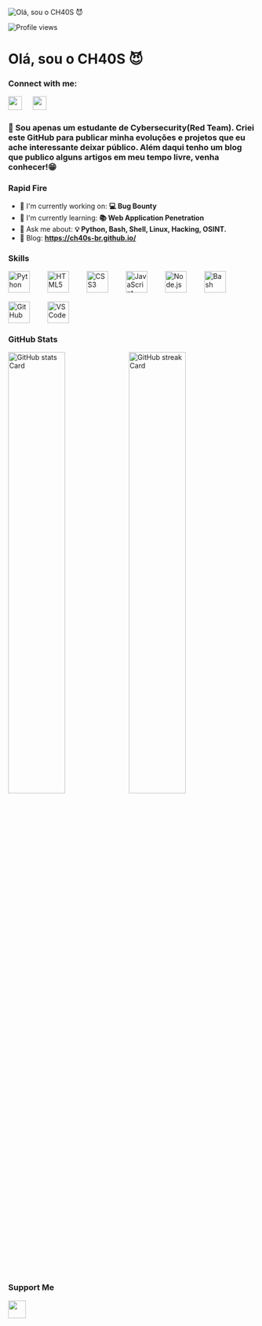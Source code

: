 ![Olá, sou o CH40S 😈](https://i.pinimg.com/originals/01/78/71/0178717b986c40c909e35213e4f25ad0.gif)

![Profile views](https://komarev.com/ghpvc/?username=CH40S-BR&label=Profile%20views&color=0e75b6&style=flat)

<div id="toc">
  <ul align="left" style="list-style: none">
    <summary>
      <h1>
        Olá, sou o CH40S 😈
      </h1>
    </summary>
  </ul>
</div>

**<h3 align="left">Connect with me:</h3>** 
<p align="left"><a href="https://github.com/CH40S-BR" target="_blank"><img src="https://img.shields.io/badge/GitHub-100000?style=flat&logo=github&logoColor=white" height="28" style="margin-right: 18px"></a> <a href="https://www.instagram.com/anark.code" target="_blank"><img src="https://img.shields.io/badge/Instagram-E4405F?style=flat&logo=instagram&logoColor=white" height="28" style="margin-right: 18px"></a></p>

 **<h3 align="left">👾 Sou apenas um estudante de Cybersecurity(Red Team). Criei este GitHub para publicar minha evoluções e projetos que eu ache interessante deixar público. Além daqui tenho um blog que publico alguns artigos em meu tempo livre, venha conhecer!😁</h3>**

**<h3 align="left">Rapid Fire</h3>**

- 💼 I'm currently working on: **💻 Bug Bounty**
- 🌱 I'm currently learning: **📚 Web Application Penetration**
- 💬 Ask me about: **💡 Python, Bash, Shell, Linux, Hacking, OSINT.**
- 📝 Blog: **<a href="https://ch40s-br.github.io/" target="_blank">https://ch40s-br.github.io/</a>**


 **<h3 align="left">Skills</h3>**

<div style="display: flex; flex-wrap: wrap; gap: 18px; justify-content: left;"><img src="https://cdn.jsdelivr.net/gh/devicons/devicon/icons/python/python-original.svg" height="44" alt="Python" style="margin-right: 18px"> <img src="https://cdn.jsdelivr.net/gh/devicons/devicon@latest/icons/html5/html5-original-wordmark.svg" height="44" alt="HTML5" style="margin-right: 18px"> <img src="https://cdn.jsdelivr.net/gh/devicons/devicon@latest/icons/css3/css3-original-wordmark.svg" height="44" alt="CSS3" style="margin-right: 18px"> <img src="https://cdn.jsdelivr.net/gh/devicons/devicon/icons/javascript/javascript-original.svg" height="44" alt="JavaScript" style="margin-right: 18px"> <img src="https://cdn.jsdelivr.net/gh/devicons/devicon@latest/icons/nodejs/nodejs-original-wordmark.svg" height="44" alt="Node.js" style="margin-right: 18px"> <img src="https://skillicons.dev/icons?i=bash" height="44" alt="Bash" style="margin-right: 18px"> <img src="https://cdn.jsdelivr.net/gh/devicons/devicon@latest/icons/github/github-original-wordmark.svg" height="44" alt="GitHub" style="margin-right: 18px"> <img src="https://cdn.jsdelivr.net/gh/devicons/devicon@latest/icons/vscode/vscode-original.svg" height="44" alt="VSCode" style="margin-right: 18px"></div>

 **<h3 align="left">GitHub Stats</h3>**

<p align="left">
  <img width="48%" src="https://github-readme-stats.vercel.app/api?username=CH40S-BR&theme=react&hide_title=false&hide_rank=false&show_icons=false&include_all_commits=false&count_private=true&line_height=23" alt="GitHub stats Card" />
  <img width="48%" src="https://streak-stats.demolab.com/?user=CH40S-BR&theme=react&hide_border=false&date_format=M+j%5B%2C+Y%5D&mode=daily&hide_total_contributions=false&hide_current_streak=false&hide_longest_streak=false&card_height=200" alt="GitHub streak Card" />
</p>

 **<h3 align="left">Support Me</h3>**

<p align="left"><a href="https://www.patreon.com/CH40SBR" target="_blank"><img src="https://img.shields.io/badge/Patreon-F96854?style=flat&logo=patreon&logoColor=white" height="36" style="margin-right: 4px"></a></p>
